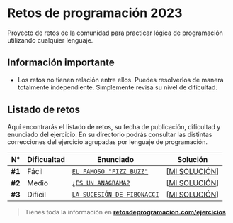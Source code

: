 # Retos de programación 2023

Proyecto de retos de la comunidad para practicar lógica de programación utilizando cualquier lenguaje.

## Información importante

- Los retos no tienen relación entre ellos. Puedes resolverlos de manera totalmente independiente. Simplemente revisa su nivel de dificultad.

## Listado de retos

Aquí encontrarás el listado de retos, su fecha de publicación, dificultad y enunciado del ejercicio. En su directorio podrás consultar las distintas correcciones del ejercicio agrupadas por lenguaje de programación.

| N°     | Dificualtad | Enunciado                                         | Solución                               |
| ------ | ----------- | ------------------------------------------------- | -------------------------------------- |
| **#1** | Fácil       | [`EL FAMOSO "FIZZ BUZZ"`](./Reto-01/README.md)    | [[MI SOLUCIÓN](./Reto-01/solution.py)] |
| **#2** | Medio       | [`¿ES UN ANAGRAMA?`](./Reto-02/README.md)         | [[MI SOLUCIÓN](./Reto-02/2.py)]        |
| **#3** | Difícil     | [`LA SUCESIÓN DE FIBONACCI`](./Reto-03/README.md) | [[MI SOLUCIÓN](./Reto-03/solution.py)] |

> Tienes toda la información en **[retosdeprogramacion.com/ejercicios](https://retosdeprogramacion.com/ejercicios)**
